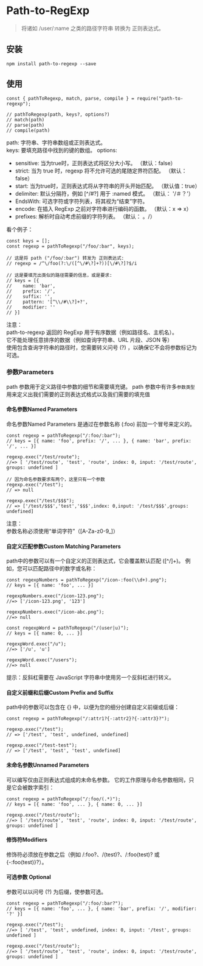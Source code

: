 # Path-to-RegExp
> 将诸如 /user/:name 之类的路径字符串 转换为 正则表达式。

## 安装
```
npm install path-to-regexp --save
```

## 使用
```
const { pathToRegexp, match, parse, compile } = require("path-to-regexp");
 
// pathToRegexp(path, keys?, options?)
// match(path)
// parse(path)
// compile(path)

```
path: 字符串、字符串数组或正则表达式。  
keys: 要填充路径中找到的键的数组。
options:
- sensitive: 当为true时，正则表达式将区分大小写。 （默认：false）
- strict: 当为 true 时，regexp 将不允许可选的尾随定界符匹配。 （默认：false）
- start: 当为true时，正则表达式将从字符串的开头开始匹配。 （默认值：true）
- delimiter: 默认分隔符，例如 [^/#?] 用于 :named 模式。 （默认： '/＃？'）
- EndsWith: 可选字符或字符列表，将其视为“结束”字符。
- encode: 在插入 RegExp 之前对字符串进行编码的函数。 （默认：x => x）
- prefixes: 解析时自动考虑前缀的字符列表。 （默认： 。/）

看个例子：  
```
const keys = [];
const regexp = pathToRegexp("/foo/:bar", keys);

// 这是将 path ("/foo/:bar") 转发为 正则表达式:
// regexp = /^\/foo(?:\/([^\/#\?]+?))[\/#\?]?$/i

// 这是要填充出类似的路径需要的信息，或是要求:
// keys = [{ 
//    name: 'bar', 
//    prefix: '/', 
//    suffix: '', 
//    pattern: '[^\\/#\\?]+?', 
//    modifier: '' 
// }]
```

注意：  
path-to-regexp 返回的 RegExp 用于有序数据（例如路径名、主机名）。  
它不能处理任意排序的数据（例如查询字符串、URL 片段、JSON 等）  
使用包含查询字符串的路径时，您需要转义问号 (?) ，以确保它不会将参数标记为可选。

### 参数Parameters
path 参数用于定义路径中参数的细节和需要填充键。
path 参数中有许多`参数类型`用来定义出我们需要的正则表达式格式以及我们需要的填充值

#### 命名参数Named Parameters
命名参数Named Parameters 是通过在参数名称 (:foo) 前加一个冒号来定义的。
```
const regexp = pathToRegexp("/:foo/:bar");
// keys = [{ name: 'foo', prefix: '/', ... }, { name: 'bar', prefix: '/', ... }]
 
regexp.exec("/test/route");
//=> [ '/test/route', 'test', 'route', index: 0, input: '/test/route', groups: undefined ]

// 因为命名参数要求有两个，这里只有一个参数
regexp.exec("/test");
// => null

regexp.exec("/test/$$$");
// => ['/test/$$$','test','$$$',index: 0,input: '/test/$$$',groups: undefined]

```
注意：  
参数名称必须使用“单词字符”（[A-Za-z0-9_]）

#### 自定义匹配参数Custom Matching Parameters
path中的参数可以有一个自定义的正则表达式，它会覆盖默认匹配 ([^/]+)。 例如，您可以匹配路径中的数字或名称：
```
const regexpNumbers = pathToRegexp("/icon-:foo(\\d+).png");
// keys = [{ name: 'foo', ... }]
 
regexpNumbers.exec("/icon-123.png");
//=> ['/icon-123.png', '123']
 
regexpNumbers.exec("/icon-abc.png");
//=> null
 
const regexpWord = pathToRegexp("/(user|u)");
// keys = [{ name: 0, ... }]
 
regexpWord.exec("/u");
//=> ['/u', 'u']
 
regexpWord.exec("/users");
//=> null
```
提示：反斜杠需要在 JavaScript 字符串中使用另一个反斜杠进行转义。

#### 自定义前缀和后缀Custom Prefix and Suffix
path中的参数可以包含在 {} 中，以便为您的细分创建自定义前缀或后缀：
```
const regexp = pathToRegexp("/:attr1?{-:attr2}?{-:attr3}?");
 
regexp.exec("/test");
// => ['/test', 'test', undefined, undefined]
 
regexp.exec("/test-test");
// => ['/test', 'test', 'test', undefined]
```

#### 未命名参数Unnamed Parameters
可以编写仅由正则表达式组成的未命名参数。 它的工作原理与命名参数相同，只是它会被数字索引：
```
const regexp = pathToRegexp("/:foo/(.*)");
// keys = [{ name: 'foo', ... }, { name: 0, ... }]
 
regexp.exec("/test/route");
//=> [ '/test/route', 'test', 'route', index: 0, input: '/test/route', groups: undefined ]
```

#### 修饰符Modifiers
修饰符必须放在参数之后（例如 /:foo?、/(test)?、/:foo(test)? 或 {-:foo(test)}?）。

#### 可选参数 Optional
参数可以以问号 (?) 为后缀，使参数可选。
```
const regexp = pathToRegexp("/:foo/:bar?");
// keys = [{ name: 'foo', ... }, { name: 'bar', prefix: '/', modifier: '?' }]
 
regexp.exec("/test");
//=> [ '/test', 'test', undefined, index: 0, input: '/test', groups: undefined ]
 
regexp.exec("/test/route");
//=> [ '/test/route', 'test', 'route', index: 0, input: '/test/route', groups: undefined ]
```











































